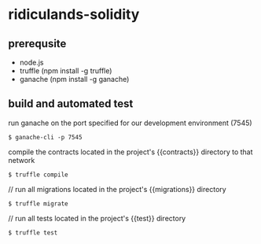 # ridiculands-solidity


## prerequsite
- node.js
- truffle (npm install -g truffle)
- ganache (npm install -g ganache)


## build and automated test

run ganache on the port specified for our development environment (7545)
```
$ ganache-cli -p 7545
```

compile the contracts located in the project's {{contracts}} directory to that network
```
$ truffle compile
```

// run all migrations located in the project's {{migrations}} directory
```
$ truffle migrate
```

// run all tests located in the project's {{test}} directory
```
$ truffle test
```
